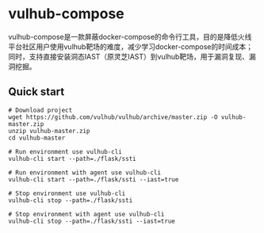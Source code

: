 # vulhub-compose
vulhub-compose是一款屏蔽docker-compose的命令行工具，目的是降低火线平台社区用户使用vulhub靶场的难度，减少学习docker-compose的时间成本；同时，支持直接安装洞态IAST（原灵芝IAST）到vulhub靶场，用于漏洞复现、漏洞挖掘。

## Quick start
```shell script
# Download project
wget https://github.com/vulhub/vulhub/archive/master.zip -O vulhub-master.zip
unzip vulhub-master.zip
cd vulhub-master

# Run environment use vulhub-cli
vulhub-cli start --path=./flask/ssti

# Run environment with agent use vulhub-cli
vulhub-cli start --path=./flask/ssti --iast=true

# Stop environment use vulhub-cli
vulhub-cli stop --path=./flask/ssti

# Stop environment with agent use vulhub-cli
vulhub-cli stop --path=./flask/ssti --iast=true
```

